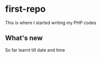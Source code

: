 # first-repo

This is where I started writing my PHP codes

## What's new

So far learnt till date and time
